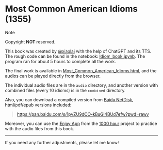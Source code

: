 # Most Common American Idioms (1355)

> [!NOTE]
> Copyright **NOT** reserved.

This book was created by [@xiaolai](https://twitter.com/xiaolai) with the help of ChatGPT and its TTS. The rough code can be found in the notebook: [Idiom_book.ipynb](Idiom_book.ipynb). The program ran for about 5 hours to complete all the work.

The final work is available in [Most_Common_American_Idioms.html](Most_Common_American_Idioms.html), and the audios can be played directly from the browser.

The individual audio files are in the `audio` directory, and another version with combined files (every 10 idioms) is in the `combined` directory.

Also, you can download a compiled version from [Baidu NetDisk](https://pan.baidu.com/s/1pvZU9dCO-kBuGl4BUd7efw?pwd=rawv), html/pdf/epub versions included: 

> https://pan.baidu.com/s/1pvZU9dCO-kBuGl4BUd7efw?pwd=rawv

Moreover, you can use the [Enjoy App](https://1000h.org/enjoy-app/) from the [1000 hour](https://1000h.org) project to practice with the audio files from this book.

---

If you need any further adjustments, please let me know!